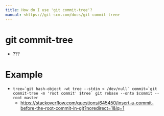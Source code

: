 ```yaml
---
title: How do I use 'git commit-tree'?
manual: <https://git-scm.com/docs/git-commit-tree>
---
```


# git commit-tree <options>
- ???

# Example
- ```tree=`git hash-object -wt tree --stdin < /dev/null`
commit=`git commit-tree -m 'root commit' $tree`
git rebase --onto $commit --root master```
  - <https://stackoverflow.com/questions/645450/insert-a-commit-before-the-root-commit-in-git?noredirect=1&lq=1>